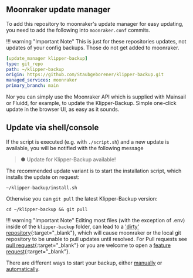 ## Moonraker update manager
To add this repository to moonraker's update manager for easy updating, you need to add the following into ```moonraker.conf```
commits.  
    
!!! warning "Important Note"
    This is just for these repositories updates, not updates of your config backups. Those do not get added to moonraker.

```yaml
[update_manager klipper-backup]
type: git_repo
path: ~/klipper-backup
origin: https://github.com/Staubgeborener/klipper-backup.git
managed_services: moonraker
primary_branch: main
```

Nor you can simply use the Moonraker API which is supplied with Mainsail or Fluidd, for example, to update the Klipper-Backup. Simple one-click update in the browser UI, as easy as it sounds.

## Update via shell/console
If the script is executed (e.g. with `./script.sh`) and a new update is available, you will be notified with the following message
> ● Update for Klipper-Backup available!

The recommended update variant is to start the installation script, which installs the update on request:
```shell
~/klipper-backup/install.sh
```

Otherwise you can `git pull` the latest Klipper-Backup version:
```shell
cd ~/klipper-backup && git pull
```

!!! warning "Important Note" 
    Editing most files (with the exception of .env) inside of the `klipper-backup` folder, can lead to a ['dirty' repository](https://docs.mainsail.xyz/setup/updates/update-manager#dirty){:target="_blank"}, which will cause moonraker or the local git repository to be unable to pull updates until resolved. For Pull requests see [pull request](https://github.com/Staubgeborener/klipper-backup/pulls){:target="_blank"} or you are welcome to open a [feature request](https://github.com/Staubgeborener/klipper-backup/issues){:target="_blank"}.

There are different ways to start your backup, either [manually](manual.md) or [automatically](automation.md).
